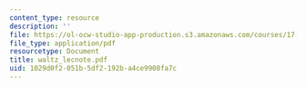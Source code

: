 ```yaml
---
content_type: resource
description: ''
file: https://ol-ocw-studio-app-production.s3.amazonaws.com/courses/17-960-foundations-of-political-science-fall-2004/1029d0f2051b5df2192ba4ce9908fa7c_waltz_lecnote.pdf
file_type: application/pdf
resourcetype: Document
title: waltz_lecnote.pdf
uid: 1029d0f2-051b-5df2-192b-a4ce9908fa7c
---
```


